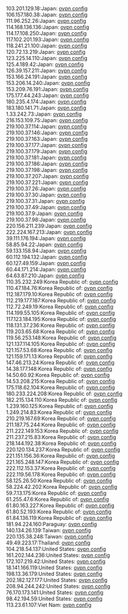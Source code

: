 103.201.129.18:Japan: [ovpn config](vpn/103_201_129_18.ovpn)  
106.157.180.38:Japan: [ovpn config](vpn/106_157_180_38.ovpn)  
111.96.252.26:Japan: [ovpn config](vpn/111_96_252_26.ovpn)  
114.168.136.136:Japan: [ovpn config](vpn/114_168_136_136.ovpn)  
114.17.108.250:Japan: [ovpn config](vpn/114_17_108_250.ovpn)  
117.102.201.193:Japan: [ovpn config](vpn/117_102_201_193.ovpn)  
118.241.21.100:Japan: [ovpn config](vpn/118_241_21_100.ovpn)  
120.72.13.219:Japan: [ovpn config](vpn/120_72_13_219.ovpn)  
123.225.14.110:Japan: [ovpn config](vpn/123_225_14_110.ovpn)  
125.4.189.42:Japan: [ovpn config](vpn/125_4_189_42.ovpn)  
126.39.157.211:Japan: [ovpn config](vpn/126_39_157_211.ovpn)  
153.166.24.191:Japan: [ovpn config](vpn/153_166_24_191.ovpn)  
153.206.14.240:Japan: [ovpn config](vpn/153_206_14_240.ovpn)  
153.209.76.191:Japan: [ovpn config](vpn/153_209_76_191.ovpn)  
175.177.44.243:Japan: [ovpn config](vpn/175_177_44_243.ovpn)  
180.235.4.174:Japan: [ovpn config](vpn/180_235_4_174.ovpn)  
183.180.141.71:Japan: [ovpn config](vpn/183_180_141_71.ovpn)  
1.33.242.73:Japan: [ovpn config](vpn/1_33_242_73.ovpn)  
216.153.109.75:Japan: [ovpn config](vpn/216_153_109_75.ovpn)  
219.100.37.114:Japan: [ovpn config](vpn/219_100_37_114.ovpn)  
219.100.37.146:Japan: [ovpn config](vpn/219_100_37_146.ovpn)  
219.100.37.163:Japan: [ovpn config](vpn/219_100_37_163.ovpn)  
219.100.37.177:Japan: [ovpn config](vpn/219_100_37_177.ovpn)  
219.100.37.179:Japan: [ovpn config](vpn/219_100_37_179.ovpn)  
219.100.37.181:Japan: [ovpn config](vpn/219_100_37_181.ovpn)  
219.100.37.186:Japan: [ovpn config](vpn/219_100_37_186.ovpn)  
219.100.37.198:Japan: [ovpn config](vpn/219_100_37_198.ovpn)  
219.100.37.207:Japan: [ovpn config](vpn/219_100_37_207.ovpn)  
219.100.37.221:Japan: [ovpn config](vpn/219_100_37_221.ovpn)  
219.100.37.26:Japan: [ovpn config](vpn/219_100_37_26.ovpn)  
219.100.37.30:Japan: [ovpn config](vpn/219_100_37_30.ovpn)  
219.100.37.31:Japan: [ovpn config](vpn/219_100_37_31.ovpn)  
219.100.37.49:Japan: [ovpn config](vpn/219_100_37_49.ovpn)  
219.100.37.9:Japan: [ovpn config](vpn/219_100_37_9.ovpn)  
219.100.37.98:Japan: [ovpn config](vpn/219_100_37_98.ovpn)  
220.156.211.239:Japan: [ovpn config](vpn/220_156_211_239.ovpn)  
222.224.167.213:Japan: [ovpn config](vpn/222_224_167_213.ovpn)  
39.111.176.194:Japan: [ovpn config](vpn/39_111_176_194.ovpn)  
58.85.94.22:Japan: [ovpn config](vpn/58_85_94_22.ovpn)  
59.133.158.94:Japan: [ovpn config](vpn/59_133_158_94.ovpn)  
60.112.194.132:Japan: [ovpn config](vpn/60_112_194_132.ovpn)  
60.127.49.159:Japan: [ovpn config](vpn/60_127_49_159.ovpn)  
60.44.171.214:Japan: [ovpn config](vpn/60_44_171_214.ovpn)  
64.63.87.210:Japan: [ovpn config](vpn/64_63_87_210.ovpn)  
110.35.232.249:Korea Republic of: [ovpn config](vpn/110_35_232_249.ovpn)  
110.47.184.76:Korea Republic of: [ovpn config](vpn/110_47_184_76.ovpn)  
112.187.179.10:Korea Republic of: [ovpn config](vpn/112_187_179_10.ovpn)  
112.219.177.187:Korea Republic of: [ovpn config](vpn/112_219_177_187.ovpn)  
112.72.249.19:Korea Republic of: [ovpn config](vpn/112_72_249_19.ovpn)  
114.199.55.105:Korea Republic of: [ovpn config](vpn/114_199_55_105.ovpn)  
117.123.184.195:Korea Republic of: [ovpn config](vpn/117_123_184_195.ovpn)  
118.131.37.236:Korea Republic of: [ovpn config](vpn/118_131_37_236.ovpn)  
119.203.65.68:Korea Republic of: [ovpn config](vpn/119_203_65_68.ovpn)  
119.56.253.148:Korea Republic of: [ovpn config](vpn/119_56_253_148.ovpn)  
121.137.114.105:Korea Republic of: [ovpn config](vpn/121_137_114_105.ovpn)  
121.157.53.68:Korea Republic of: [ovpn config](vpn/121_157_53_68.ovpn)  
121.159.171.13:Korea Republic of: [ovpn config](vpn/121_159_171_13.ovpn)  
147.46.213.24:Korea Republic of: [ovpn config](vpn/147_46_213_24.ovpn)  
14.38.177.148:Korea Republic of: [ovpn config](vpn/14_38_177_148.ovpn)  
14.50.60.92:Korea Republic of: [ovpn config](vpn/14_50_60_92.ovpn)  
14.53.208.215:Korea Republic of: [ovpn config](vpn/14_53_208_215.ovpn)  
175.118.62.104:Korea Republic of: [ovpn config](vpn/175_118_62_104.ovpn)  
180.233.224.208:Korea Republic of: [ovpn config](vpn/180_233_224_208.ovpn)  
182.215.134.110:Korea Republic of: [ovpn config](vpn/182_215_134_110.ovpn)  
1.239.160.125:Korea Republic of: [ovpn config](vpn/1_239_160_125.ovpn)  
1.249.214.83:Korea Republic of: [ovpn config](vpn/1_249_214_83.ovpn)  
210.219.167.69:Korea Republic of: [ovpn config](vpn/210_219_167_69.ovpn)  
211.187.75.244:Korea Republic of: [ovpn config](vpn/211_187_75_244.ovpn)  
211.222.149.153:Korea Republic of: [ovpn config](vpn/211_222_149_153.ovpn)  
211.237.215.83:Korea Republic of: [ovpn config](vpn/211_237_215_83.ovpn)  
218.144.192.38:Korea Republic of: [ovpn config](vpn/218_144_192_38.ovpn)  
220.120.134.237:Korea Republic of: [ovpn config](vpn/220_120_134_237.ovpn)  
221.151.156.36:Korea Republic of: [ovpn config](vpn/221_151_156_36.ovpn)  
221.165.248.147:Korea Republic of: [ovpn config](vpn/221_165_248_147.ovpn)  
222.112.153.37:Korea Republic of: [ovpn config](vpn/222_112_153_37.ovpn)  
222.119.56.178:Korea Republic of: [ovpn config](vpn/222_119_56_178.ovpn)  
58.125.26.50:Korea Republic of: [ovpn config](vpn/58_125_26_50.ovpn)  
58.224.42.202:Korea Republic of: [ovpn config](vpn/58_224_42_202.ovpn)  
59.7.13.175:Korea Republic of: [ovpn config](vpn/59_7_13_175.ovpn)  
61.255.47.6:Korea Republic of: [ovpn config](vpn/61_255_47_6.ovpn)  
61.80.163.227:Korea Republic of: [ovpn config](vpn/61_80_163_227.ovpn)  
61.80.52.193:Korea Republic of: [ovpn config](vpn/61_80_52_193.ovpn)  
61.84.136.119:Korea Republic of: [ovpn config](vpn/61_84_136_119.ovpn)  
181.94.224.160:Paraguay: [ovpn config](vpn/181_94_224_160.ovpn)  
140.134.26.139:Taiwan: [ovpn config](vpn/140_134_26_139.ovpn)  
220.135.38.248:Taiwan: [ovpn config](vpn/220_135_38_248.ovpn)  
49.49.223.17:Thailand: [ovpn config](vpn/49_49_223_17.ovpn)  
104.218.54.137:United States: [ovpn config](vpn/104_218_54_137.ovpn)  
161.202.144.236:United States: [ovpn config](vpn/161_202_144_236.ovpn)  
172.107.219.42:United States: [ovpn config](vpn/172_107_219_42.ovpn)  
18.141.166.119:United States: [ovpn config](vpn/18_141_166_119.ovpn)  
198.13.36.179:United States: [ovpn config](vpn/198_13_36_179.ovpn)  
202.182.127.177:United States: [ovpn config](vpn/202_182_127_177.ovpn)  
208.94.244.242:United States: [ovpn config](vpn/208_94_244_242.ovpn)  
76.170.173.141:United States: [ovpn config](vpn/76_170_173_141.ovpn)  
98.42.194.59:United States: [ovpn config](vpn/98_42_194_59.ovpn)  
113.23.61.107:Viet Nam: [ovpn config](vpn/113_23_61_107.ovpn)  
